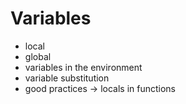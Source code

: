 # Variables

- local
- global
- variables in the environment
- variable substitution
- good practices -> locals in functions
